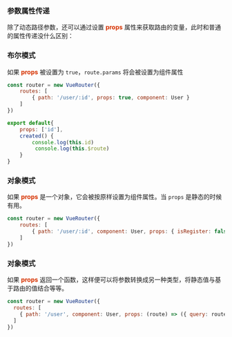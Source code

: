 ### 参数属性传递
除了动态路径参数，还可以通过设置 **<font color="#d63200">props</font>**  属性来获取路由的变量，此时和普通的属性传递没什么区别：
### 布尔模式
如果 **<font color="#d63200">props</font>**  被设置为 ```true```，```route.params``` 将会被设置为组件属性
```JavaScript
const router = new VueRouter({
    routes: [
        { path: '/user/:id', props: true, component: User }
    ]
})

``` 
```JavaScript
export default{
    props: ['id'],
    created() {
        console.log(this.id)
         console.log(this.$route)
    } 
}
```
### 对象模式
如果 **<font color="#d63200">props</font>**  是一个对象，它会被按原样设置为组件属性。当 ```props``` 是静态的时候有用。
```JavaScript
const router = new VueRouter({
    routes: [
        { path: '/user/:id', component: User, props: { isRegister: false } }
    ]
})
``` 
### 对象模式
如果 **<font color="#d63200">props</font>**  返回一个函数，这样便可以将参数转换成另一种类型，将静态值与基于路由的值结合等等。
```JavaScript
const router = new VueRouter({
  routes: [
    { path: '/user', component: User, props: (route) => ({ query: route.query.q }) }
  ]
})
``` 